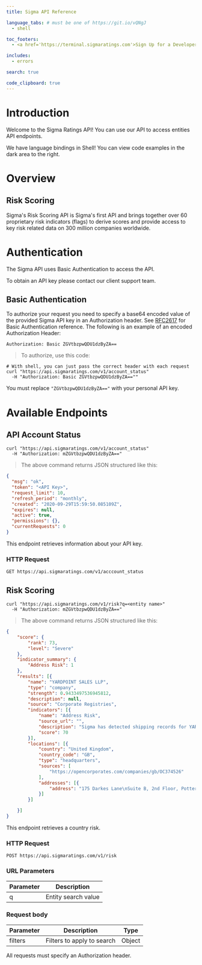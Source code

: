 ```yaml
---
title: Sigma API Reference

language_tabs: # must be one of https://git.io/vQNgJ
  - shell

toc_footers:
  - <a href='https://terminal.sigmaratings.com'>Sign Up for a Developer Key</a>

includes:
  - errors

search: true

code_clipboard: true
---
```


# Introduction

Welcome to the Sigma Ratings API! You can use our API to access entities API endpoints.

We have language bindings in Shell! You can view code examples in the dark area to the right.

# Overview

## Risk Scoring

Sigma's Risk Scoring API is Sigma's first API and brings together over 60 proprietary risk indicators (flags) to derive scores and provide access to key risk related data on 300 million companies worldwide.

# Authentication

The Sigma API uses Basic Authentication to access the API. 

To obtain an API key please contact our client support team.

## Basic Authentication

To authorize your request you need to specify a base64 encoded value of the provided Sigma API key in an Authorization header. See [RFC2617](https://tools.ietf.org/html/rfc2617) for Basic Authentication reference. The following is an example of an encoded Authorization Header:

`Authorization: Basic ZGVtbzpwQDU1dzByZA==`

> To authorize, use this code:

```shell
# With shell, you can just pass the correct header with each request
curl "https://api.sigmaratings.com/v1/account_status"
  -H "Authorization: Basic ZGVtbzpwQDU1dzByZA==""
```


<aside class="notice">
You must replace <code>"ZGVtbzpwQDU1dzByZA=="</code> with your personal API key.
</aside>

# Available Endpoints

## API Account Status

```shell
curl "https://api.sigmaratings.com/v1/account_status"
  -H "Authorization: mZGVtbzpwQDU1dzByZA=="
```

> The above command returns JSON structured like this:

```json
{
  "msg": "ok",
  "token": "<API Key>",
  "request_limit": 10,
  "refresh_period": "monthly",
  "created": "2020-09-29T15:59:50.085109Z",
  "expires": null,
  "active": true,
  "permissions": {},
  "currentRequests": 0
}
```

This endpoint retrieves information about your API key.

### HTTP Request

`GET https://api.sigmaratings.com/v1/acccount_status`

## Risk Scoring

```shell
curl "https://api.sigmaratings.com/v1/risk?q=<entity name>"
  -H "Authorization: mZGVtbzpwQDU1dzByZA=="
```

> The above command returns JSON structured like this:

```json
{
	"score": {
		"rank": 73,
		"level": "Severe"
	},
	"indicator_summary": {
		"Address Risk": 1
	},
	"results": [{
		"name": "YARDPOINT SALES LLP",
		"type": "company",
		"strength": 0.9433497536945812,
		"description": null,
		"source": "Corporate Registries",
		"indicators": [{
			"name": "Address Risk",
			"source_url": "",
			"description": "Sigma has detected shipping records for YARDPOINT SALES LLP in the high risk categories: Chemical Elements & Related Products",
			"score": 70
		}],
		"locations": [{
			"country": "United Kingdom",
			"country_code": "GB",
			"type": "headquarters",
			"sources": [
				"https://opencorporates.com/companies/gb/OC374526"
			],
			"addresses": [{
				"address": "175 Darkes Lane\nSuite B, 2nd Floor, Potters Bar, Hertfordshire, EN6 1BW"
			}]
		}]

	}]
}
```

This endpoint retrieves a country risk.

### HTTP Request

`POST https://api.sigmaratings.com/v1/risk`

### URL Parameters

Parameter |  Description
--------- |  -----------
q | Entity search value

### Request body

Parameter | Description | Type   |
--------- | ----------- | ---------- |
filters | Filters to apply to search | Object |



<aside class="success">
All requests must specify an Authorization header.
</aside>

